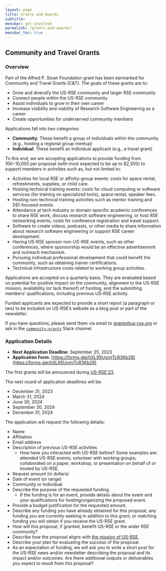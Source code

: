 ```yaml
---
layout: page
title: Grants and Awards
subtitle:
menubar: get-involved
permalink: /grants-and-awards/
menubar_toc: true
---
```


## Community and Travel Grants

### Overview

Part of the Alfred P. Sloan Foundation grant has been earmarked for Community
and Travel Grants (C&T). The goals of these grants are to:

- Grow and diversify the US-RSE community and larger RSE community
- Connect people within the US-RSE community
- Assist individuals to grow in their own career
- Increase visibility and viability of Research Software Engineering as a career
- Create opportunities for underserved community members

Applications fall into two categories:

- **Community**: These benefit a group of individuals within the community
  (e.g., hosting a regional group meetup)
- **Individual**: These benefit an individual applicant (e.g., a travel grant)

To this end, we are accepting applications to provide funding from $100-$10,000
per proposal (with most expected to be up to $2,500) to support members in
activities such as, but not limited to:

- Activities for local RSE or affinity-group events: costs for space rental,
  refreshments, supplies, or child care.
- Hosting technical training events: costs for cloud computing or software
  services (for training on specialized tools), space rental, speaker fees.
- Hosting non-technical training activities such as mentor training and DEI-focused events.
- Attendance at tech industry or domain-specific academic conferences to share
  RSE work, discuss research software engineering, or host RSE networking events;
  costs for conference registration and travel support.
- Software to create videos, podcasts, or other media to share information about
  research software engineering or support RSE career development.
- Having US-RSE sponsor non-US-RSE events, such as other conferences, where
  sponsorship would be an effective advertisement and outreach mechanism. 
- Pursuing individual professional development that could benefit the community,
  such as obtaining trainer certifications.
- Technical infrastructure costs related to working group activities.

Applications are accepted on a quarterly basis. They are evaluated based on
potential for positive impact on the community, alignment to the US-RSE mission,
availability (or lack thereof) of funding, and the submitting members’
qualifications, including previous US-RSE activity.

Funded applicants are expected to provide a short report (a paragraph or two)
to be included on US-RSE’s website as a blog post or part of the newsletter.

If you have questions, please send them via email to [grants@us-rse.org](mailto:grants@us-rse.org)
or ask in the [`community-grants`](https://app.slack.com/client/T8ZT4PJSW/C05M3F8FH08) Slack channel.

### Application Details

- **Next Application Deadline**: September 25, 2023
- **Application Form**: [https://forms.gle/hXL95UymjTcR3Kb29](https://forms.gle/hXL95UymjTcR3Kb29)

The first grants will be announced during [US-RSE'23](https://us-rse.org/usrse23).

The next round of application deadlines will be:

- December 31, 2023
- March 31, 2024
- June 30, 2024
- September 30, 2024
- December 31, 2024

The application will request the following details:

- Name
- Affiliation
- Email address
- Description of previous US-RSE activities
  - How have you interacted with US-RSE before? Some examples are: attended
    US-RSE events; volunteer with working groups; collaborated on a paper,
    workshop, or presentation on behalf of or hosted by US-RSE.
- Request amount (in dollars)
- Date of event (or range)
- Community or Individual
- Describe the purpose of the requested funding.
  - If the funding is for an event, provide details about the event and your
    qualifications for hosting/organizing the proposed event.
- Provide a budget justification for the requested amount.
- Describe any funding you have already obtained for this proposal, any funding
  you are currently seeking in addition to this grant, or matching funding you
  will obtain if you receive the US-RSE grant.
- How will this proposal, if granted, benefit US-RSE or the wider RSE community?
- Describe how the proposal aligns with [the mission of US-RSE](https://us-rse.org/about/mission/).
- Describe your plan for evaluating the success of the proposal. 
- As an expectation of funding, we will ask you to write a short post for the
  US-RSE news and/or newsletter describing the proposal and its impact and/or
  outcomes. Are there additional outputs or deliverables you expect to result
  from this proposal?
